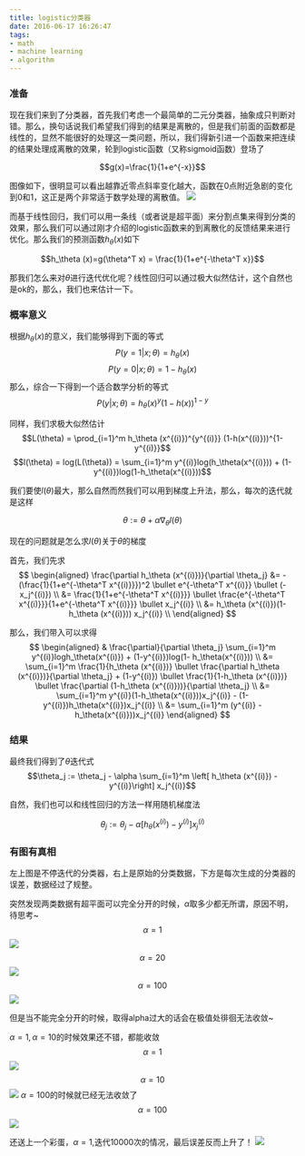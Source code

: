 ```yaml
---
title: logistic分类器
date: 2016-06-17 16:26:47
tags:
- math
- machine learning
- algorithm
---
```


###  准备
现在我们来到了分类器，首先我们考虑一个最简单的二元分类器，抽象成只判断对错。那么，换句话说我们希望我们得到的结果是离散的，但是我们前面的函数都是线性的，显然不能很好的处理这一类问题，所以，我们得新引进一个函数来把连续的结果处理成离散的效果，轮到logistic函数（又称sigmoid函数）登场了

$$g(x)=\frac{1}{1+e^{-x}}$$

图像如下，很明显可以看出越靠近零点斜率变化越大，函数在0点附近急剧的变化到0和1，这正是两个非常适于数学处理的离散值。
![](http://q60sj4uk2.bkt.clouddn.com/sigmoid.png)

而基于线性回归，我们可以用一条线（或者说是超平面）来分割点集来得到分类的效果，那么我们可以通过刚才介绍的logistic函数来的到离散化的反馈结果来进行优化。那么我们的预测函数$h_\theta (x)$如下

$$h_\theta (x)=g(\theta^T x) = \frac{1}{1+e^{-\theta^T x}}$$

那我们怎么来对$\theta$进行迭代优化呢？线性回归可以通过极大似然估计，这个自然也是ok的，那么，我们也来估计一下。

### 概率意义
根据$h_\theta (x)$的意义，我们能够得到下面的等式
$$P(y=1|x;\theta)=h_\theta(x)$$
$$P(y=0|x;\theta)=1-h_\theta(x)$$
那么，综合一下得到一个适合数学分析的等式
$$P(y|x;\theta) = h_\theta(x)^y (1-h(x))^{1-y}$$

同样，我们求极大似然估计
$$L(\theta) = \prod_{i=1}^m h_\theta (x^{(i)})^{y^{(i)}} (1-h(x^{(i)}))^{1-y^{(i)}}$$
$$l(\theta) = log(L(\theta)) = \sum_{i=1}^m y^{(i)}log(h_\theta(x^{(i)})) + (1-y^{(i)})log(1-h_\theta(x^{(i)}))$$

我们要使$l(\theta)$最大，那么自然而然我们可以用到梯度上升法，那么，每次的迭代就是这样

$$\theta := \theta + \alpha \nabla_\theta l(\theta)$$

现在的问题就是怎么求$l(\theta)$关于$\theta$的梯度

首先，我们先求
$$
\begin{aligned}
\frac{\partial h_\theta (x^{(i)})}{\partial \theta_j} &= -(\frac{1}{1+e^{-\theta^T x^{(i)}}})^2 \bullet e^{-\theta^T x^{(i)}} \bullet (-x_j^{(i)}) \\
&= \frac{1}{1+e^{-\theta^T x^{(i)}}} \bullet \frac{e^{-\theta^T x^{(i)}}}{1+e^{-\theta^T x^{(i)}}} \bullet x_j^{(i)} \\
&= h_\theta (x^{(i)})(1-h_\theta (x^{(i)})) x_j^{(i)} \\
\end{aligned}
$$

那么，我们带入可以求得
$$
\begin{aligned}
& \frac{\partial}{\partial \theta_j} \sum_{i=1}^m y^{(i)}logh_\theta(x^{(i)}) + (1-y^{(i)})log(1- h_\theta(x^{(i)})) \\
&= \sum_{i=1}^m \frac{1}{h_\theta (x^{(i)})} \bullet \frac{\partial h_\theta (x^{(i)})}{\partial \theta_j} +
(1-y^{(i)}) \bullet \frac{1}{1-h_\theta (x^{(i)})} \bullet \frac{\partial (1-h_\theta (x^{(i)}))}{\partial \theta_j} \\
&= \sum_{i=1}^m y^{(i)}(1-h_\theta(x^{(i)}))x_j^{(i)} - (1-y^{(i)})h_\theta(x^{(i)})x_j^{(i)} \\
&= \sum_{i=1}^m (y^{(i)} - h_\theta(x^{(i)}))x_j^{(i)}
\end{aligned}
$$

### 结果

最终我们得到了$\theta$迭代式
$$\theta_j := \theta_j - \alpha \sum_{i=1}^m \left[ h_\theta (x^{(i)}) - y^{(i)}\right] x_j^{(i)}$$

自然，我们也可以和线性回归的方法一样用随机梯度法

$$ \theta_j := \theta_j - \alpha \left[h_\theta (x^{(i)}) - y^{(i)} \right] x_j^{(i)}$$


### 有图有真相
左上图是不停迭代的分类器，右上是原始的分类数据，下方是每次生成的分类器的误差，数据经过了规整。

突然发现两类数据有超平面可以完全分开的时候，$\alpha$取多少都无所谓，原因不明，待思考~
$$\alpha = 1$$
![](http://q60sj4uk2.bkt.clouddn.com/logistic_1.png)
$$\alpha = 20$$
![](http://q60sj4uk2.bkt.clouddn.com/logistic_20.png)
$$\alpha = 100$$
![](http://q60sj4uk2.bkt.clouddn.com/logistic_100.png)

但是当不能完全分开的时候，取得alpha过大的话会在极值处徘徊无法收敛~

$\alpha=1,\alpha=10$的时候效果还不错，都能收敛
$$\alpha = 1$$
![](http://q60sj4uk2.bkt.clouddn.com/logistic_1_mix.png)
$$\alpha = 10$$
![](http://q60sj4uk2.bkt.clouddn.com/logistic_10_mix.png)
$\alpha=100$的时候就已经无法收敛了
$$\alpha=100$$
![](http://q60sj4uk2.bkt.clouddn.com/logistic_100_mix.png)

还送上一个彩蛋，$\alpha=1$,迭代10000次的情况，最后误差反而上升了！
![](http://q60sj4uk2.bkt.clouddn.com/logistic_10000.png)









